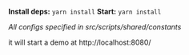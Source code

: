 **Install deps:** `yarn install`
**Start:** `yarn install`

_All configs specified in src/scripts/shared/constants_

it will start a demo at http://localhost:8080/
